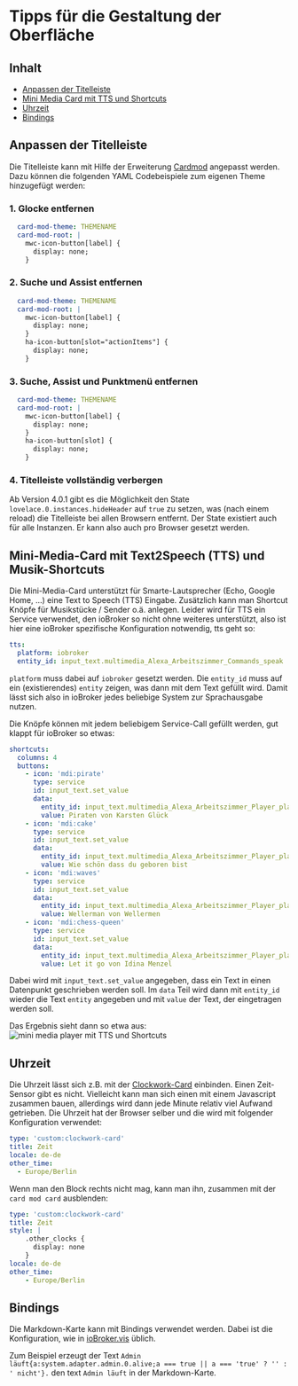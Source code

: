 # Tipps für die Gestaltung der Oberfläche

## Inhalt 

* [Anpassen der Titelleiste](ui_tipps.md#anpassen-der-titelleiste)
* [Mini Media Card mit TTS und Shortcuts](ui_tipps.md#mini-media-card-mit-text2speech-tts-und-musik-shortcuts)
* [Uhrzeit](ui_tipps.md#uhrzeit)
* [Bindings](ui_tipps.md#bindings)


## Anpassen der Titelleiste

Die Titelleiste kann mit Hilfe der Erweiterung [Cardmod](https://github.com/thomasloven/lovelace-card-mod/tree/master) angepasst werden. 
Dazu können die folgenden YAML Codebeispiele zum eigenen Theme hinzugefügt werden:


### 1. Glocke entfernen   
```yaml
  card-mod-theme: THEMENAME
  card-mod-root: |
    mwc-icon-button[label] {
      display: none; 
    }
```

### 2. Suche und Assist entfernen 
```yaml
  card-mod-theme: THEMENAME
  card-mod-root: |
    mwc-icon-button[label] {
      display: none; 
    }
    ha-icon-button[slot="actionItems"] {
      display: none; 
    }
```

### 3. Suche, Assist und Punktmenü entfernen 
```yaml
  card-mod-theme: THEMENAME
  card-mod-root: |
    mwc-icon-button[label] {
      display: none; 
    }
    ha-icon-button[slot] {
      display: none; 
    }
```

### 4. Titelleiste vollständig verbergen

Ab Version 4.0.1 gibt es die Möglichkeit den State `lovelace.0.instances.hideHeader` auf `true` zu setzen, was
(nach einem reload) die Titelleiste bei allen Browsern entfernt. Der State existiert auch für alle Instanzen. Er kann
also auch pro Browser gesetzt werden.

## Mini-Media-Card mit Text2Speech (TTS) und Musik-Shortcuts

Die Mini-Media-Card unterstützt für Smarte-Lautsprecher (Echo, Google Home, ...) eine Text to Speech (TTS) Eingabe. Zusätzlich kann
man Shortcut Knöpfe für Musikstücke / Sender o.ä. anlegen. Leider wird für TTS ein Service verwendet, den ioBroker so nicht
ohne weiteres unterstützt, also ist hier eine ioBroker spezifische Konfiguration notwendig, tts geht so:

````yaml
tts:
  platform: iobroker
  entity_id: input_text.multimedia_Alexa_Arbeitszimmer_Commands_speak
````

`platform` muss dabei auf `iobroker` gesetzt werden. Die `entity_id` muss auf ein (existierendes) `entity` zeigen, 
was dann mit dem Text gefüllt wird. Damit lässt sich also in ioBroker jedes beliebige System zur Sprachausgabe nutzen.

Die Knöpfe können mit jedem beliebigem Service-Call gefüllt werden, gut klappt für ioBroker so etwas:
````yaml
shortcuts:
  columns: 4
  buttons:
    - icon: 'mdi:pirate'
      type: service
      id: input_text.set_value
      data:
        entity_id: input_text.multimedia_Alexa_Arbeitszimmer_Player_playSongAmazon
        value: Piraten von Karsten Glück
    - icon: 'mdi:cake'
      type: service
      id: input_text.set_value
      data:
        entity_id: input_text.multimedia_Alexa_Arbeitszimmer_Player_playSongAmazon
        value: Wie schön dass du geboren bist
    - icon: 'mdi:waves'
      type: service
      id: input_text.set_value
      data:
        entity_id: input_text.multimedia_Alexa_Arbeitszimmer_Player_playSongAmazon
        value: Wellerman von Wellermen
    - icon: 'mdi:chess-queen'
      type: service
      id: input_text.set_value
      data:
        entity_id: input_text.multimedia_Alexa_Arbeitszimmer_Player_playSongAmazon
        value: Let it go von Idina Menzel
````

Dabei wird mit `input_text.set_value` angegeben, dass ein Text in einen Datenpunkt geschrieben werden soll. Im `data` Teil
wird dann mit `entity_id` wieder die Text `entity` angegeben und mit `value` der Text, der eingetragen werden soll.

Das Ergebnis sieht dann so etwa aus:
![mini media player mit TTS und Shortcuts](media/mini-media-player.JPG)

## Uhrzeit

Die Uhrzeit lässt sich z.B. mit der [Clockwork-Card](custom_cards.md#clockwork-card) einbinden.
Einen Zeit-Sensor gibt es nicht. Vielleicht kann man sich einen mit einem Javascript zusammen bauen, allerdings wird 
dann jede Minute relativ viel Aufwand getrieben. Die Uhrzeit hat der Browser selber und die wird mit folgender Konfiguration 
verwendet:
````yaml
type: 'custom:clockwork-card'
title: Zeit
locale: de-de
other_time:
  - Europe/Berlin
````
Wenn man den Block rechts nicht mag, kann man ihn, zusammen mit der `card mod card` ausblenden:
````yaml
type: 'custom:clockwork-card'
title: Zeit
style: |
    .other_clocks {
      display: none
    }
locale: de-de
other_time:
    - Europe/Berlin
````

## Bindings

Die Markdown-Karte kann mit Bindings verwendet werden. Dabei ist die Konfiguration, wie in [ioBroker.vis](https://github.com/ioBroker/ioBroker.vis#bindings-of-objects) üblich.

Zum Beispiel erzeugt der Text `Admin läuft{a:system.adapter.admin.0.alive;a === true || a === 'true' ? '' : ' nicht'}.` den text `Admin läuft` in der Markdown-Karte.
